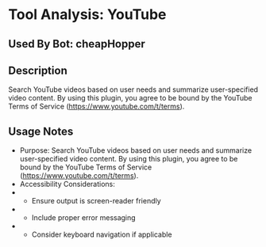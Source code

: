 # Tool Analysis: YouTube

## Used By Bot: cheapHopper

## Description
Search YouTube videos based on user needs and summarize user-specified video content.
By using this plugin, you agree to be bound by the YouTube Terms of Service (https://www.youtube.com/t/terms).


## Usage Notes
- Purpose: Search YouTube videos based on user needs and summarize user-specified video content.
By using this plugin, you agree to be bound by the YouTube Terms of Service (https://www.youtube.com/t/terms).
- Accessibility Considerations:
- - Ensure output is screen-reader friendly
- - Include proper error messaging
- - Consider keyboard navigation if applicable
